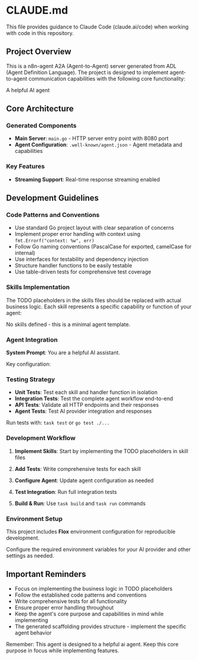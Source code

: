 # CLAUDE.md

This file provides guidance to Claude Code (claude.ai/code) when working with code in this repository.

## Project Overview

This is a n8n-agent A2A (Agent-to-Agent) server generated from ADL (Agent Definition Language). The project is designed to implement agent-to-agent communication capabilities with the following core functionality:

A helpful AI agent

## Core Architecture

### Generated Components

- **Main Server**: `main.go` - HTTP server entry point with 8080 port
- **Agent Configuration**: `.well-known/agent.json` - Agent metadata and capabilities



### Key Features

- **Streaming Support**: Real-time response streaming enabled





## Development Guidelines

### Code Patterns and Conventions

- Use standard Go project layout with clear separation of concerns
- Implement proper error handling with context using `fmt.Errorf("context: %w", err)`  
- Follow Go naming conventions (PascalCase for exported, camelCase for internal)
- Use interfaces for testability and dependency injection
- Structure handler functions to be easily testable
- Use table-driven tests for comprehensive test coverage


### Skills Implementation

The TODO placeholders in the skills files should be replaced with actual business logic. Each skill represents a specific capability or function of your agent:


No skills defined - this is a minimal agent template.


### Agent Integration





**System Prompt**: You are a helpful AI assistant.


Key configuration:




### Testing Strategy

- **Unit Tests**: Test each skill and handler function in isolation
- **Integration Tests**: Test the complete agent workflow end-to-end
- **API Tests**: Validate all HTTP endpoints and their responses
- **Agent Tests**: Test AI provider integration and responses


Run tests with: `task test` or `go test ./...`


### Development Workflow

1. **Implement Skills**: Start by implementing the TODO placeholders in skill files
2. **Add Tests**: Write comprehensive tests for each skill
3. **Configure Agent**: Update agent configuration as needed
4. **Test Integration**: Run full integration tests

5. **Build & Run**: Use `task build` and `task run` commands


### Environment Setup



This project includes **Flox** environment configuration for reproducible development.




Configure the required environment variables for your AI provider and other settings as needed.

## Important Reminders

- Focus on implementing the business logic in TODO placeholders
- Follow the established code patterns and conventions  
- Write comprehensive tests for all functionality
- Ensure proper error handling throughout
- Keep the agent's core purpose and capabilities in mind while implementing
- The generated scaffolding provides structure - implement the specific agent behavior

Remember: This agent is designed to a helpful ai agent. Keep this core purpose in focus while implementing features.
